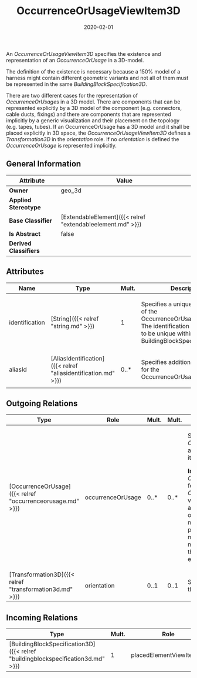 ﻿---
title: OccurrenceOrUsageViewItem3D
toc: false
type: specs
date: "2020-02-01"
draft: false
specification: VEC
version: 1.2.0
documentType: "Recommendation"
elementType: Class
classes:
  - OccurrenceOrUsageViewItem3D
menu_name: vec-1.2.0
---
<p> An <i>OccurrenceOrUsageViewItem3D</i> specifies the existence and representation of an <i>OccurrenceOrUsage</i> in a 3D-model.      </p>      <p> The definition of the existence is necessary because a 150% model of a harness might contain different geometric variants and not all of them must be represented in the same <i>BuildingBlockSpecification3D</i>.      </p>      <p> There are two different cases for the representation of <i>OccurrenceOrUsage</i>s in a 3D model. There are components that can be represented explicitly by a 3D model of the component (e.g. connectors, cable ducts, fixings) and there are components that are represented implicitly by a generic visualization and their placement on the topology (e.g. tapes, tubes). If an OccurrenceOrUsage has a 3D&#160;model and it shall be placed explicitly in 3D space, the <i>OccurrenceOrUsageViewItem3D </i>defines a <i>Transformation3D </i>in the <i>orientation </i>role. If no <i>orientation</i> is defined the <i>OccurrenceOrUsage</i> is represented implicitly.      </p>

## General Information

| Attribute               | Value |
|-------------------------|-------|
| **Owner**               | geo_3d |
| **Applied Stereotype**  |   |
| **Base Classifier**     | [ExtendableElement]({{< relref "extendableelement.md" >}})<br/>  |
| **Is Abstract**         | false |
| **Derived Classifiers** |   |

## Attributes
|  Name  |  Type  |  Mult.  |  Description  |  Owning Classifier  |
|--------|--------|---------|---------------|--------------|
|identification | [String]({{< relref "string.md" >}}) | 1 | <p> Specifies a unique identification of the OccurrenceOrUsageViewItem. The identification is guaranteed to be unique within the BuildingBlockSpecification3D.      </p> | [OccurrenceOrUsageViewItem3D]({{< relref "occurrenceorusageviewitem3d.md" >}}) |
|aliasId | [AliasIdentification]({{< relref "aliasidentification.md" >}}) | 0..* | <p> Specifies additional identifiers for the OccurrenceOrUsageViewItem3D.      </p> | [OccurrenceOrUsageViewItem3D]({{< relref "occurrenceorusageviewitem3d.md" >}}) |

## Outgoing Relations
|    Type  |   Role   |   Mult.   |   Mult.   |   Description   |
|----------|----------|-----------|-----------|-----------------|
| [OccurrenceOrUsage]({{< relref "occurrenceorusage.md" >}}) | occurrenceOrUsage | 0..* | 0..* | <p> Specifies the <i>OccurrenceOrUsages</i> which are represented by the view item.      </p>      <p> <b>Important: </b>To use one <i>OccurenceOrUsageViewItem</i> for multiple <i>OccurrenceOrUsages </i>is only valid, if the referenced items are true alternatives to each other. That means, they must have an identical placement, the geometrical models used for each item must be substitutable and the item must be mutually exclusive to each other.      </p> |
| [Transformation3D]({{< relref "transformation3d.md" >}}) | orientation | 0..1 | 0..1 | Specifies the orientation of the view item. |
##  Incoming Relations
|    Type  |   Mult.  |   Role    |   Mult.   |   Description  |
|----------|----------|-----------|-----------|----------------|
| [BuildingBlockSpecification3D]({{< relref "buildingblockspecification3d.md" >}}) | 1 | placedElementViewItem3D | 0..* | Specifies the view items for OccurrenceOrUsages in a BuildingBlockSpecification3D. |
